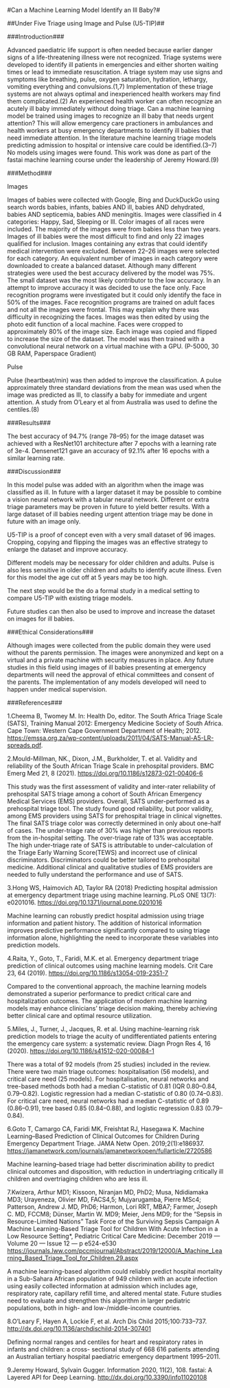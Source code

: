#Can a Machine Learning Model Identify an Ill Baby?#

##Under Five Triage using Image and Pulse (U5-TIP)##


###Introduction###

Advanced paediatric life support is often needed because earlier danger signs of a life-threatening illness were not recognized.
Triage systems were developed to identify ill patients in emergencies and either shorten waiting times or lead to immediate resuscitation.
A triage system may use signs and symptoms like breathing, pulse, oxygen saturation, hydration, lethargy, vomiting everything and convulsions.(1,7)
Implementation of these triage systems are not always optimal and inexperienced health workers may find them complicated.(2)
An experienced health worker can often recognize an acutely ill baby immediately without doing triage.
Can a machine learning model be trained using images to recognize an ill baby that needs urgent attention? This will allow emergency care practioners
in ambulances and health workers at busy emergency departments to identify ill babies that need immediate attention.
In the literature machine learning triage models predicting admission to hospital or intensive care could be identified.(3–7) No models using images were found.
This work was done as part of the fastai machine learning course under the leadership of Jeremy Howard.(9)


###Method###

Images

Images of babies were collected with Google, Bing and DuckDuckGo using search words babies, infants, babies AND ill, babies AND dehydrated, 
babies AND septicemia, babies AND meningitis. Images were classified in 4 categories: Happy, Sad, Sleeping or Ill. Color images of all races were included. 
The majority of the images were from babies less than two years. Images of ill babies were the most difficult to find and only 22 images qualified for inclusion. 
Images containing any extras that could identify medical intervention were excluded. Between 22–26 images were selected for each category. An equivalent number 
of images in each category were downloaded to create a balanced dataset. Although many different strategies were used the best accuracy delivered by the model 
was 75%. The small dataset was the most likely contributor to the low accuracy. In an attempt to improve accuracy it was decided to use the face only. 
Face recognition programs were investigated but it could only identify the face in 50% of the images. Face recognition programs are trained on adult faces 
and not all the images were frontal. This may explain why there was difficulty in recognizing the faces. Images was then edited by using the photo edit function 
of a local machine. Faces were cropped to approximately 80% of the image size. Each image was copied and flipped to increase the size of the dataset.
The model was then trained with a convolutional neural network on a virtual machine with a GPU. (P-5000, 30 GB RAM, Paperspace Gradient)

Pulse

Pulse (heartbeat/min) was then added to improve the classification. A pulse approximately three standard deviations from the mean was used when the image was predicted as Ill, to classify a baby for immediate and urgent attention.
A study from O’Leary et al from Australia was used to define the centiles.(8)


###Results###

The best accuracy of 94.7% (range 78–95) for the image dataset was achieved with a ResNet101 architecture after 7 epochs with a learning rate of 3e-4. 
Densenet121 gave an accuracy of 92.1% after 16 epochs with a similar learning rate.


###Discussion###

In this model pulse was added with an algorithm when the image was classified as ill. In future with a larger dataset it may be possible to combine a 
vision neural network with a tabular neural network. Different or extra triage parameters may be proven in future to yield better results. With a large dataset 
of ill babies needing urgent attention triage may be done in future with an image only.

U5-TIP is a proof of concept even with a very small dataset of 96 images. Cropping, copying and flipping the images was an effective strategy to 
enlarge the dataset and improve accuracy.

Different models may be necessary for older children and adults. Pulse is also less sensitive in older children and adults to identify acute illness. 
Even for this model the age cut off at 5 years may be too high.

The next step would be the do a formal study in a medical setting to compare U5-TIP with existing triage models.

Future studies can then also be used to improve and increase the dataset on images for ill babies.


###Ethical Considerations###

Although images were collected from the public domain they were used without the parents permission. The images were anonymized and kept on a virtual 
and a private machine with security measures in place. Any future studies in this field using images of ill babies presenting at emergency departments 
will need the approval of ethical committees and consent of the parents. The implementation of any models developed will need to happen under medical supervision.


###References###

1.Cheema B, Twomey M. In: Health Do, editor. The South Africa Triage Scale (SATS), Training Manual 2012: Emergency Medicine Society of South Africa. 
Cape Town: Western Cape Government Department of Health; 2012. 
https://emssa.org.za/wp-content/uploads/2011/04/SATS-Manual-A5-LR-spreads.pdf.

2.Mould-Millman, NK., Dixon, J.M., Burkholder, T. et al. Validity and reliability of the South African Triage Scale in prehospital providers. 
BMC Emerg Med 21, 8 (2021). 
https://doi.org/10.1186/s12873-021-00406-6

This study was the first assessment of validity and inter-rater reliability of prehospital SATS triage among a cohort of South African Emergency Medical Services 
(EMS) providers. Overall, SATS under-performed as a prehospital triage tool. The study found good reliability, but poor validity, among EMS providers using SATS 
for prehospital triage in clinical vignettes. The final SATS triage color was correctly determined in only about one-half of cases. The under-triage rate of 30% 
was higher than previous reports from the in-hospital setting. The over-triage rate of 13% was acceptable. The high under-triage rate of SATS is attributable 
to under-calculation of the Triage Early Warning Score(TEWS) and incorrect use of clinical discriminators. Discriminators could be better tailored to prehospital 
medicine. Additional clinical and qualitative studies of EMS providers are needed to fully understand the performance and use of SATS.

3.Hong WS, Haimovich AD, Taylor RA (2018) Predicting hospital admission at emergency department triage using machine learning. 
PLoS ONE 13(7): e0201016. 
https://doi.org/10.1371/journal.pone.0201016

Machine learning can robustly predict hospital admission using triage information and patient history. The addition of historical information improves 
predictive performance significantly compared to using triage information alone, highlighting the need to incorporate these variables into prediction models.

4.Raita, Y., Goto, T., Faridi, M.K. et al. Emergency department triage prediction of clinical outcomes using machine learning models. 
Crit Care 23, 64 (2019). 
https://doi.org/10.1186/s13054-019-2351-7

Compared to the conventional approach, the machine learning models demonstrated a superior performance to predict critical care and hospitalization outcomes. 
The application of modern machine learning models may enhance clinicians’ triage decision making, thereby achieving better clinical care and optimal resource 
utilization.

5.Miles, J., Turner, J., Jacques, R. et al. Using machine-learning risk prediction models to triage the acuity of undifferentiated patients entering the 
emergency care system: a systematic review. 
Diagn Progn Res 4, 16 (2020). 
https://doi.org/10.1186/s41512-020-00084-1

There was a total of 92 models (from 25 studies) included in the review. There were two main triage outcomes: hospitalisation (56 models), and critical care 
need (25 models). For hospitalisation, neural networks and tree-based methods both had a median C-statistic of 0.81 (IQR 0.80–0.84, 0.79–0.82). 
Logistic regression had a median C-statistic of 0.80 (0.74–0.83). For critical care need, neural networks had a median C-statistic of 0.89 (0.86–0.91), 
tree based 0.85 (0.84–0.88), and logistic regression 0.83 (0.79–0.84).

6.Goto T, Camargo CA, Faridi MK, Freishtat RJ, Hasegawa K. Machine Learning–Based Prediction of Clinical Outcomes for Children During Emergency Department Triage.
JAMA Netw Open. 2019;2(1):e186937. 
https://jamanetwork.com/journals/jamanetworkopen/fullarticle/2720586

Machine learning–based triage had better discrimination ability to predict clinical outcomes and disposition, with reduction in undertriaging critically 
ill children and overtriaging children who are less ill.

7.Kwizera, Arthur MD1; Kissoon, Niranjan MD, PhD2; Musa, Ndidiamaka MD3; Urayeneza, Olivier MD, FACS4,5; Mujyarugamba, Pierre MSc4; Patterson, Andrew J. MD, 
PhD6; Harmon, Lori RRT, MBA7; Farmer, Joseph C. MD, FCCM8; Dünser, Martin W. MD9; Meier, Jens MD9; 
for the “Sepsis in Resource-Limited Nations” Task Force of the Surviving Sepsis Campaign A Machine Learning-Based Triage Tool for Children With Acute Infection 
in a Low Resource Setting*, 
Pediatric Critical Care Medicine: December 2019 — Volume 20 — Issue 12 — p e524-e530 
https://journals.lww.com/pccmjournal/Abstract/2019/12000/A_Machine_Learning_Based_Triage_Tool_for_Children.29.aspx

A machine learning-based algorithm could reliably predict hospital mortality in a Sub-Sahara African population of 949 children with an acute infection 
using easily collected information at admission which includes age, respiratory rate, capillary refill time, and altered mental state. 
Future studies need to evaluate and strengthen this algorithm in larger pediatric populations, both in high- and low-/middle-income countries.

8.O’Leary F, Hayen A, Lockie F, et al. 
Arch Dis Child 2015;100:733–737. 
http://dx.doi.org/10.1136/archdischild-2014-307401

Defining normal ranges and centiles for heart and respiratory rates in infants and children: a cross- sectional study of 668 616 patients attending an 
Australian tertiary hospital paediatric emergency department 1995–2011.

9.Jeremy Howard, Sylvain Gugger. Information 2020, 11(2), 108. fastai: A Layered API for Deep Learning. http://dx.doi.org/10.3390/info11020108
